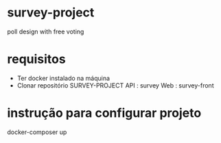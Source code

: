 # survey-project
poll design with free voting


# requisitos
- Ter docker instalado na máquina
- Clonar repositório SURVEY-PROJECT
    API : survey
    Web : survey-front

# instrução para configurar projeto
docker-composer up



